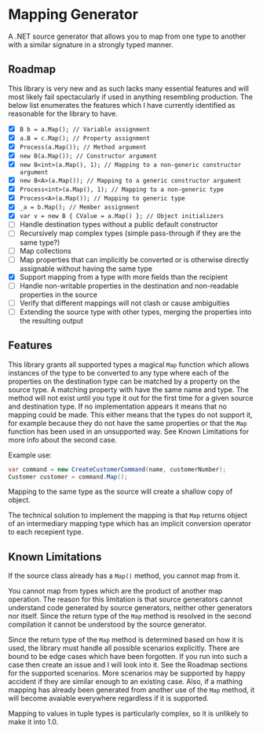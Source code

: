 # Mapping Generator

A .NET source generator that allows you to map from one type to another with a similar signature
in a strongly typed manner.

## Roadmap

This library is very new and as such lacks many essential features and will most likely fail
spectacularly if used in anything resembling production. The below list enumerates the features
which I have currently identified as reasonable for the library to have.

- [x] `B b = a.Map(); // Variable assignment`
- [x] `a.B = c.Map(); // Property assignment`
- [x] `Process(a.Map()); // Method argument`
- [x] `new B(a.Map()); // Constructor argument`
- [x] `new B<int>(a.Map(), 1); // Mapping to a non-generic constructor argument`
- [x] `new B<A>(a.Map()); // Mapping to a generic constructor argument`
- [x] `Process<int>(a.Map(), 1); // Mapping to a non-generic type`
- [x] `Process<A>(a.Map()); // Mapping to generic type`
- [x] `_a = b.Map(); // Member assignment`
- [x] `var v = new B { CValue = a.Map() }; // Object initializers`
- [ ] Handle destination types without a public default constructor
- [ ] Recursively map complex types (simple pass-through if they are the same type?)
- [ ] Map collections
- [ ] Map properties that can implicitly be converted or is otherwise directly assignable without having the same type
- [x] Support mapping from a type with more fields than the recipient
- [ ] Handle non-writable properties in the destination and non-readable properties in the source
- [ ] Verify that different mappings will not clash or cause ambiguities
- [ ] Extending the source type with other types, merging the properties into the resulting output

## Features

This library grants all supported types a magical `Map` function which allows instances of the type
to be converted to any type where each of the properties on the destination type can be matched by
a property on the source type. A matching property with have the same name and type. The method will
not exist until you type it out for the first time for a given source and destination type. If no
implementation appears it means that no mapping could be made. This either means that the types do
not support it, for example because they do not have the same properties or that the `Map` function
has been used in an unsupported way. See Known Limitations for more info about the second case.

Example use:

```csharp
var command = new CreateCustomerCommand(name, customerNumber);
Customer customer = command.Map();
```

Mapping to the same type as the source will create a shallow copy of object.

The technical solution to implement the mapping is that `Map` returns object of an intermediary
mapping type which has an implicit conversion operator to each recepient type.

## Known Limitations

If the source class already has a `Map()` method, you cannot map from it.

You cannot map from types which are the product of another map operation. The reason for this
limitation is that source generators cannot understand code generated by source generators, neither
other generators nor itself. Since the return type of the `Map` method is resolved in the second
compilation it cannot be understood by the source generator.

Since the return type of the `Map` method is determined based on how it is used, the library must
handle all possible scenarios explicitly. There are bound to be edge cases which have been
forgotten. If you run into such a case then create an issue and I will look into it. See the Roadmap
sections for the supported scenarios. More scenarios may be supported by happy accident if they are
similar enough to an existing case. Also, if a mathing mapping has already been generated from another
use of the `Map` method, it will become avaiable everywhere regardless if it is supported.

Mapping to values in tuple types is particularly complex, so it is unlikely to make it into 1.0.